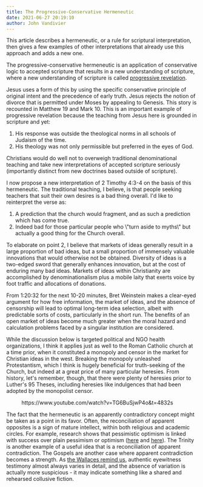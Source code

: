 ```yaml
---
title: The Progressive-Conservative Hermeneutic
date: 2021-06-27 20:19:10
author: John Vandivier
---
```




<!-- wp:paragraph -->
<p>This article describes a hermeneutic, or a rule for scriptural interpretation, then gives a few examples of other interpretations that already use this approach and adds a new one.</p>
<!-- /wp:paragraph -->

<!-- wp:paragraph -->
<p>The progressive-conservative hermeneutic is an application of conservative logic to accepted scripture that results in a new understanding of scripture, where a new understanding of scripture is called <a href=\"https://en.wikipedia.org/wiki/Progressive_revelation_(Christianity)\">progressive revelation</a>.</p>
<!-- /wp:paragraph -->

<!-- wp:paragraph -->
<p>Jesus uses a form of this by using the specific conservative principle of original intent and the precedence of early truth. Jesus rejects the notion of divorce that is permitted under Moses by appealing to Genesis. This story is recounted in Matthew 19 and Mark 10. This is an important example of progressive revelation because the teaching from Jesus here is grounded in scripture and yet:</p>
<!-- /wp:paragraph -->

<!-- wp:list {\"ordered\":true} -->
<ol><li>His response was outside the theological norms in all schools of Judaism of the time.</li><li>His theology was not only permissible but preferred in the eyes of God.</li></ol>
<!-- /wp:list -->

<!-- wp:paragraph -->
<p>Christians would do well not to overweigh traditional denominational teaching and take new interpretations of accepted scripture seriously (importantly distinct from new doctrines based outside of scripture).</p>
<!-- /wp:paragraph -->

<!-- wp:paragraph -->
<p>I now propose a new interpretation of 2 Timothy 4:3-4 on the basis of this hermeneutic. The traditional teaching, I believe, is that people seeking teachers that suit their own desires is a bad thing overall. I'd like to reinterpret the verse as:</p>
<!-- /wp:paragraph -->

<!-- wp:list {\"ordered\":true} -->
<ol><li>A prediction that the church would fragment, and as such a prediction which has come true.</li><li>Indeed bad for those particular people who \"turn aside to myths\" but actually a good thing for the Church overall.</li></ol>
<!-- /wp:list -->

<!-- wp:paragraph -->
<p>To elaborate on point 2, I believe that markets of ideas generally result in a large proportion of bad ideas, but a small proportion of immensely valuable innovations that would otherwise not be obtained. Diversity of ideas is a two-edged sword that generally enhances innovation, but at the cost of enduring many bad ideas. Markets of ideas within Christianity are accomplished by denominationalism plus a mobile laity that exerts voice by foot traffic and allocations of donations.</p>
<!-- /wp:paragraph -->

<!-- wp:paragraph -->
<p>From 1:20:32 for the next 10-20 minutes, Bret Weinstein makes a clear-eyed argument for how free information, the market of ideas, and the absence of censorship will lead to optimal long-term idea selection, albeit with predictable sorts of costs, particularly in the short run. The benefits of an open market of ideas become much greater when the moral hazard and calculation problems faced by a singular institution are considered.</p>
<!-- /wp:paragraph -->

<!-- wp:paragraph -->
<p>While the discussion below is targeted political and NGO health organizations, I think it applies just as well to the Roman Catholic church at a time prior, when it constituted a monopoly and censor in the market for Christian ideas in the west. Breaking the monopoly unleashed Protestantism, which I think is hugely beneficial for truth-seeking of the Church, but indeed at a great price of many particular heresies. From history, let's remember, though, that there were plenty of heresies prior to Luther's 95 Theses, including heresies like indulgences that had been adopted by the monopolist censor.</p>
<!-- /wp:paragraph -->

<!-- wp:embed {\"url\":\"https://www.youtube.com/watch?v=TG6BuSjwP4o\\u0026t=4832s\",\"type\":\"video\",\"providerNameSlug\":\"youtube\",\"responsive\":true,\"className\":\"wp-embed-aspect-16-9 wp-has-aspect-ratio\"} -->
<figure class=\"wp-block-embed is-type-video is-provider-youtube wp-block-embed-youtube wp-embed-aspect-16-9 wp-has-aspect-ratio\"><div class=\"wp-block-embed__wrapper\">
https://www.youtube.com/watch?v=TG6BuSjwP4o&amp;t=4832s
</div></figure>
<!-- /wp:embed -->

<!-- wp:paragraph -->
<p>The fact that the hermeneutic is an apparently contradictory concept might be taken as a point in its favor. Often, the reconciliation of apparent opposites is a sign of mature intellect, within both religious and academic circles. For example, research shows that pessimistic optimism is linked with success over plain pessimism or optimism (<a href=\"https://www.businessinsider.com/personality-type-linked-to-success-2013-8\">here</a> and <a href=\"https://www.businessinsider.com/trait-that-will-make-you-more-successful-2014-8\">here</a>). The Trinity is another example of a useful idea that is a reconciliation of apparent contradiction. The Gospels are another case where apparent contradiction becomes a strength. As <a href=\"https://coldcasechristianity.com/videos/are-there-contradictions-in-the-gospels-video/\">the Wallaces remind us</a>, authentic eyewitness testimony almost always varies in detail, and the absence of variation is actually more suspicious - it may indicate something like a shared and rehearsed collusive fiction.</p>
<!-- /wp:paragraph -->